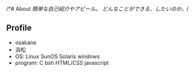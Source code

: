 /*# About
*簡単な自己紹介やアピール。
どんなことができる、したいのか。*/

## Profile
- osakane
- 浜松
- OS: Linux SunOS Solaris windows
- program: C bsh HTML/CSS javascript

